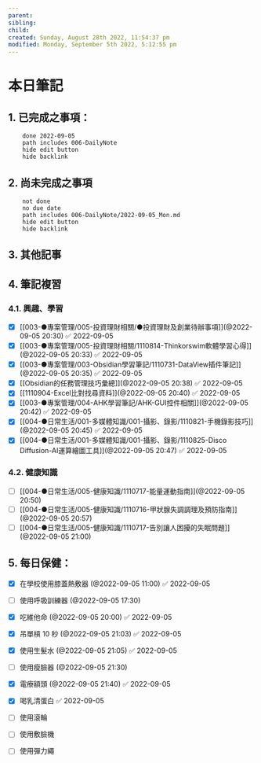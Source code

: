 ```yaml
---
parent: 
sibling: 
child: 
created: Sunday, August 28th 2022, 11:54:37 pm
modified: Monday, September 5th 2022, 5:12:55 pm
---
```

# 本日筆記


## 1. 已完成之事項：
```tasks
	done 2022-09-05
	path includes 006-DailyNote
	hide edit button 
	hide backlink
```

## 2. 尚未完成之事項
```tasks
	not done
	no due date
	path includes 006-DailyNote/2022-09-05_Mon.md
	hide edit button 
	hide backlink
```

## 3. 其他記事

## 4. 筆記複習
### 4.1. 興趣、學習
- [x] [[003-●專案管理/005-投資理財相關/●投資理財及創業待辦事項]](@2022-09-05 20:30) ✅ 2022-09-05
- [x] [[003-●專案管理/005-投資理財相關/1110814-Thinkorswim軟體學習心得]](@2022-09-05 20:33) ✅ 2022-09-05
- [x] [[003-●專案管理/003-Obsidian學習筆記/1110731-DataView插件筆記]](@2022-09-05 20:35) ✅ 2022-09-05
- [x] [[Obsidian的任務管理技巧彙總]](@2022-09-05 20:38) ✅ 2022-09-05
- [x] [[1110904-Excel比對找尋資料]](@2022-09-05 20:40) ✅ 2022-09-05
- [x] [[003-●專案管理/004-AHK學習筆記/AHK-GUI控件相關]](@2022-09-05 20:42) ✅ 2022-09-05
- [x] [[004-●日常生活/001-多媒體知識/001-攝影、錄影/1110821-手機錄影技巧]](@2022-09-05 20:45) ✅ 2022-09-05
- [x] [[004-●日常生活/001-多媒體知識/001-攝影、錄影/1110825-Disco Diffusion-AI運算繪圖工具]](@2022-09-05 20:47) ✅ 2022-09-05

### 4.2. 健康知識
- [ ] [[004-●日常生活/005-健康知識/1110717-能量運動指南]](@2022-09-05 20:50)
- [ ] [[004-●日常生活/005-健康知識/1110716-甲狀腺失調調理及預防指南]](@2022-09-05 20:57)
- [ ] [[004-●日常生活/005-健康知識/1110717-告別讓人困擾的失眠問題]](@2022-09-05 21:00)

## 5. 每日保健：
- [x] 在學校使用膝蓋熱敷器 (@2022-09-05 11:00) ✅ 2022-09-05
- [ ] 使用呼吸訓練器 (@2022-09-05 17:30)
- [x] 吃維他命 (@2022-09-05 20:00) ✅ 2022-09-05
- [x] 吊單槓 10 秒 (@2022-09-05 21:03) ✅ 2022-09-05
- [x] 使用生髮水 (@2022-09-05 21:05) ✅ 2022-09-05
- [ ] 使用瘦臉器 (@2022-09-05 21:30)
- [x] 電療額頭 (@2022-09-05 21:40) ✅ 2022-09-05
- [x] 喝乳清蛋白 ✅ 2022-09-05
- [ ] 使用滾輪
- [ ] 使用敷臉機
- [ ] 使用彈力繩


